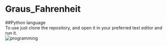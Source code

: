 # Graus_Fahrenheit
##Python language
<br>To use just clone the repository, and open it in your preferred text editor and run it.<br/>
![programming](https://github.com/gitrexe/Graus_Fahrenheit/blob/master/programming.gif)
